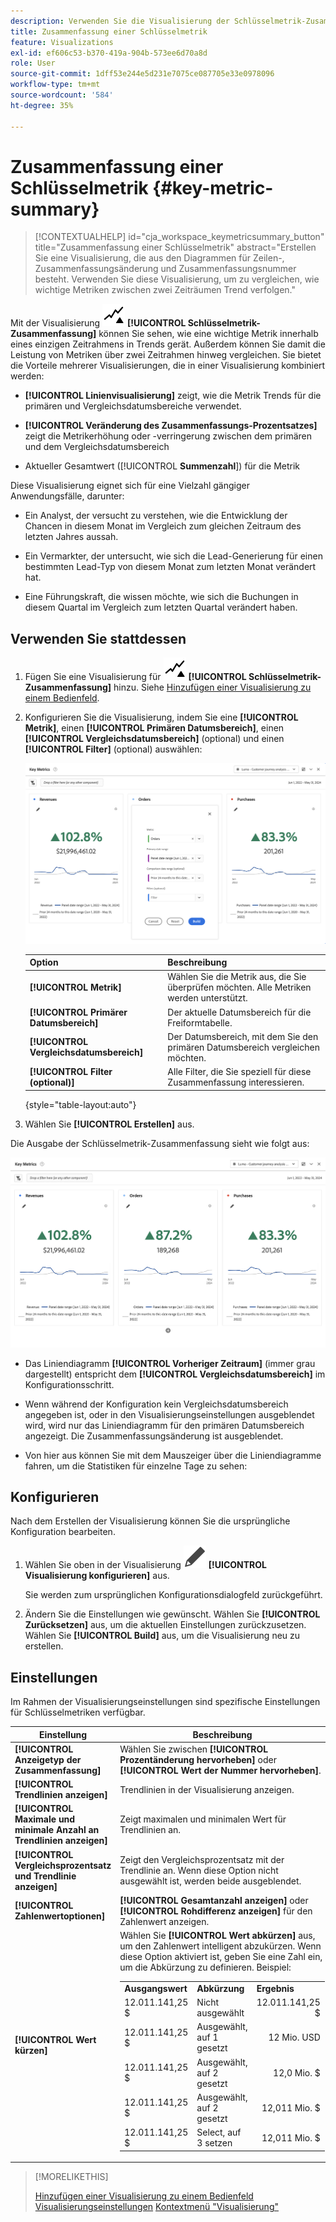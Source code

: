 ```yaml
---
description: Verwenden Sie die Visualisierung der Schlüsselmetrik-Zusammenfassung, um die Leistung der Kennzahlen über zwei Timelines hinweg zu vergleichen.
title: Zusammenfassung einer Schlüsselmetrik
feature: Visualizations
exl-id: ef606c53-b370-419a-904b-573ee6d70a8d
role: User
source-git-commit: 1dff53e244e5d231e7075ce087705e33e0978096
workflow-type: tm+mt
source-wordcount: '584'
ht-degree: 35%

---
```


# Zusammenfassung einer Schlüsselmetrik {#key-metric-summary}

<!-- markdownlint-disable MD034 -->

>[!CONTEXTUALHELP]
>id="cja_workspace_keymetricsummary_button"
>title="Zusammenfassung einer Schlüsselmetrik"
>abstract="Erstellen Sie eine Visualisierung, die aus den Diagrammen für Zeilen-, Zusammenfassungsänderung und Zusammenfassungsnummer besteht. Verwenden Sie diese Visualisierung, um zu vergleichen, wie wichtige Metriken zwischen zwei Zeiträumen Trend verfolgen."

<!-- markdownlint-enable MD034 -->


Mit der Visualisierung ![Schlüsselmetriken](/help/assets/icons/KeyMetrics.svg) **[!UICONTROL Schlüsselmetrik-Zusammenfassung]** können Sie sehen, wie eine wichtige Metrik innerhalb eines einzigen Zeitrahmens in Trends gerät. Außerdem können Sie damit die Leistung von Metriken über zwei Zeitrahmen hinweg vergleichen. Sie bietet die Vorteile mehrerer Visualisierungen, die in einer Visualisierung kombiniert werden:

* **[!UICONTROL Linienvisualisierung]** zeigt, wie die Metrik Trends für die primären und Vergleichsdatumsbereiche verwendet.

* **[!UICONTROL Veränderung des Zusammenfassungs-Prozentsatzes]** zeigt die Metrikerhöhung oder -verringerung zwischen dem primären und dem Vergleichsdatumsbereich

* Aktueller Gesamtwert ([!UICONTROL **Summenzahl**]) für die Metrik

Diese Visualisierung eignet sich für eine Vielzahl gängiger Anwendungsfälle, darunter:

* Ein Analyst, der versucht zu verstehen, wie die Entwicklung der Chancen in diesem Monat im Vergleich zum gleichen Zeitraum des letzten Jahres aussah.

* Ein Vermarkter, der untersucht, wie sich die Lead-Generierung für einen bestimmten Lead-Typ von diesem Monat zum letzten Monat verändert hat.

* Eine Führungskraft, die wissen möchte, wie sich die Buchungen in diesem Quartal im Vergleich zum letzten Quartal verändert haben.

## Verwenden Sie stattdessen 

1. Fügen Sie eine Visualisierung für ![KeyMetrics](/help/assets/icons/KeyMetrics.svg) **[!UICONTROL Schlüsselmetrik-Zusammenfassung]** hinzu. Siehe [Hinzufügen einer Visualisierung zu einem Bedienfeld](freeform-analysis-visualizations.md#add-visualizations-to-a-panel).

1. Konfigurieren Sie die Visualisierung, indem Sie eine **[!UICONTROL Metrik]**, einen **[!UICONTROL Primären Datumsbereich]**, einen **[!UICONTROL Vergleichsdatumsbereich]** (optional) und einen **[!UICONTROL Filter]** (optional) auswählen:

   ![Schlüsselmetrikkonfiguration, die die Optionen für Metrik, Primärdatumsbereich, Vergleichsdatumsbereich und Segment anzeigt.](assets/key-metrics-config.png)

   | Option | Beschreibung |
   | --- | --- |
   | **[!UICONTROL Metrik]** | Wählen Sie die Metrik aus, die Sie überprüfen möchten. Alle Metriken werden unterstützt. |
   | **[!UICONTROL Primärer Datumsbereich]** | Der aktuelle Datumsbereich für die Freiformtabelle. |
   | **[!UICONTROL Vergleichsdatumsbereich]** | Der Datumsbereich, mit dem Sie den primären Datumsbereich vergleichen möchten. |
   | **[!UICONTROL Filter (optional)]** | Alle Filter, die Sie speziell für diese Zusammenfassung interessieren. |

   {style="table-layout:auto"}

1. Wählen Sie **[!UICONTROL Erstellen]** aus.

<!--## How the Key Metric Summary visualization handles the comparison date range

(This will probably release in January. Per Jaden Howell)

* If the primary date range is set to the panel date range, there are 2-6 options that are considered 'relative' to the primary date range. These usually include the previous period (same amount of time immediately proceeding the primary date range), and 52 weeks prior to that date range.

* If the comparison date range is set to one of the 'relative' options, upon updating the primary date range, the comparison date range updates to the period immediate preceding the panel date range.

* If your comparison date range is *not* set to a 'relative' option, then updating the panel date range changes your primary date range, but has no effect on the comparison date range.

**Example 1**

Primary date range is set to the panel's date range: 'Yesterday'
Comparison date range is set to a relative date range, one of: 'Previous day', 'Same day last week', 'Same day 4 weeks prior', 'Same day last month', 'Same day last year', or 'Same day 52 weeks prior'.
When I change the panel's date range to 'This month', the comparison date range will update to 'Previous month'.

**Example 2**
 
Primary date range is set to the panel's date range: 'Yesterday'
Comparison date range is set to a non-relative date range, such as 'Feb 2nd, 2022', 'Highest sales day', 'Last week', etc. 

>[!NOTE]
>
>Last week is relative to the day the project is opened on, but it is not based on the panel's date range of 'Yesterday'. In other cases, such as if the panel's date range was 'This week', it may be relative.

When you change the panel's date range to '4 days ago', the comparison date range remains at the previous selection. -->

Die Ausgabe der Schlüsselmetrik-Zusammenfassung sieht wie folgt aus:

![Schlüsselmetrikausgabe, die die Metrik, die Zusammenfassungsänderung, die Zusammenfassungsnummer und die Liniendiagramme anzeigt.](assets/key-metrics.png)

* Das Liniendiagramm **[!UICONTROL Vorheriger Zeitraum]** (immer grau dargestellt) entspricht dem **[!UICONTROL Vergleichsdatumsbereich]** im Konfigurationsschritt.

* Wenn während der Konfiguration kein Vergleichsdatumsbereich angegeben ist, oder in den Visualisierungseinstellungen ausgeblendet wird, wird nur das Liniendiagramm für den primären Datumsbereich angezeigt. Die Zusammenfassungsänderung ist ausgeblendet.

* Von hier aus können Sie mit dem Mauszeiger über die Liniendiagramme fahren, um die Statistiken für einzelne Tage zu sehen:


## Konfigurieren

Nach dem Erstellen der Visualisierung können Sie die ursprüngliche Konfiguration bearbeiten.

1. Wählen Sie oben in der Visualisierung ![Bearbeiten](/help/assets/icons/Edit.svg) **[!UICONTROL Visualisierung konfigurieren]** aus.

   Sie werden zum ursprünglichen Konfigurationsdialogfeld zurückgeführt.

1. Ändern Sie die Einstellungen wie gewünscht. Wählen Sie **[!UICONTROL Zurücksetzen]** aus, um die aktuellen Einstellungen zurückzusetzen. Wählen Sie **[!UICONTROL Build]** aus, um die Visualisierung neu zu erstellen.

## Einstellungen

Im Rahmen der Visualisierungseinstellungen sind spezifische Einstellungen für Schlüsselmetriken verfügbar.

| Einstellung | Beschreibung |
|---|---|
| **[!UICONTROL Anzeigetyp der Zusammenfassung]** | Wählen Sie zwischen **[!UICONTROL Prozentänderung hervorheben]** oder **[!UICONTROL Wert der Nummer hervorheben]**. |
| **[!UICONTROL Trendlinien anzeigen]** | Trendlinien in der Visualisierung anzeigen. |
| **[!UICONTROL Maximale und minimale Anzahl an Trendlinien anzeigen]** | Zeigt maximalen und minimalen Wert für Trendlinien an. |
| **[!UICONTROL Vergleichsprozentsatz und Trendlinie anzeigen]** | Zeigt den Vergleichsprozentsatz mit der Trendlinie an. Wenn diese Option nicht ausgewählt ist, werden beide ausgeblendet. |
| **[!UICONTROL Zahlenwertoptionen]** | **[!UICONTROL Gesamtanzahl anzeigen]** oder **[!UICONTROL Rohdifferenz anzeigen]** für den Zahlenwert anzeigen. |
| **[!UICONTROL Wert kürzen]** | Wählen Sie **[!UICONTROL Wert abkürzen]** aus, um den Zahlenwert intelligent abzukürzen. Wenn diese Option aktiviert ist, geben Sie eine Zahl ein, um die Abkürzung zu definieren. Beispiel:<br/><table><tr><td>**Ausgangswert**</td><td>**Abkürzung**</td><td>**Ergebnis**</td></tr><tr><td>12.011.141,25 $</td><td>Nicht ausgewählt</td><td  align="right">12.011.141,25 $</td></tr><tr><td>12.011.141,25 $</td><td>Ausgewählt, auf 1 gesetzt</td><td align="right">12 Mio. USD</td></tr><tr><td>12.011.141,25 $</td><td>Ausgewählt, auf 2 gesetzt</td><td  align="right">12,0 Mio. $</td></tr><tr><td>12.011.141,25 $</td><td>Ausgewählt, auf 2 gesetzt</td><td align="right">12,011 Mio. $</td></tr><tr><td>12.011.141,25 $</td><td>Select, auf 3 setzen</td><td align="right">12,011 Mio. $</td></tr></table> |

>[!MORELIKETHIS]
>
>[Hinzufügen einer Visualisierung zu einem Bedienfeld](/help/analysis-workspace/visualizations/freeform-analysis-visualizations.md#add-visualizations-to-a-panel)
>[Visualisierungseinstellungen](/help/analysis-workspace/visualizations/freeform-analysis-visualizations.md#settings)
>[Kontextmenü &quot;Visualisierung&quot;](/help/analysis-workspace/visualizations/freeform-analysis-visualizations.md#context-menu)
>
